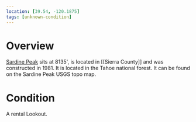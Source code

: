 ```yaml
---
location: [39.54, -120.1875]
tags: [unknown-condition]
---
```


# Overview

[Sardine Peak](http://www.peakbagging.com/CALookoutPhotos/SardinePeak.html) sits at 8135', is located in [[Sierra County]] and was constructed in 1981. It is located in the Tahoe national forest. It can be found on the Sardine Peak USGS topo map.

# Condition

A rental Lookout.